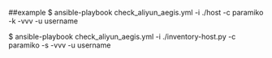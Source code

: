##example
$ ansible-playbook check_aliyun_aegis.yml -i ./host -c paramiko -k -vvv  -u username


$ ansible-playbook check_aliyun_aegis.yml -i ./inventory-host.py -c paramiko -s -vvv  -u username
